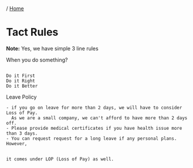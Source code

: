 / [Home](index.md)

# Tact Rules

**Note:** Yes, we have simple 3 line rules



When you do something?
```                                                                                                                                                                                                                                                                                                                                                                                                                                                                                               

Do it First
Do it Right
Do it Better
```

Leave Policy 

```
- if you go on leave for more than 2 days, we will have to consider Loss of Pay. 
  As we are a small company, we can't afford to have more than 2 days off.
- Please provide medical certificates if you have health issue more than 3 days.
- You can request request for a long leave if any personal plans. However, 
                                                           
                                                                                                                                                                                                                                                                                                                                                                                                                                                                                                  it comes under LOP (Loss of Pay) as well.

```